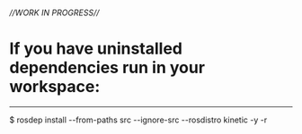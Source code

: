 ###### //WORK IN PROGRESS//

# If you have uninstalled dependencies run in your workspace:
---------------
$ rosdep install --from-paths src --ignore-src --rosdistro kinetic -y -r


